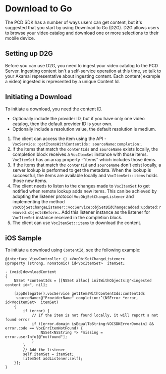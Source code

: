 # Download to Go 

The PCD SDK has a number of ways users can get content, but it's suggested that you start by using Download to Go (D2G). D2G allows users to browse your video catalog and download one or more selections to their mobile device. 

## Setting up D2G

Before you can use D2G, you need to ingest your video catalog to the PCD Server. Ingesting content isn't a self-service operation at this time, so talk to your Akamai representative about ingesting content. Each content( example a video) ingested is represented by a unique Content Id. 

## Initiating a Download

To initiate a download, you need the content ID. 

- Optionally include the provider ID, but if you have only one video catalog, then the default provider ID is your own.
- Optionally include a resolution value, the default resolution is medium.

1. The client can access the item using the API - ```VocService::getItemsWithContentIds: sourceName:completion:```.
2. If the items that match the ```contentIds``` and ```sourceName``` exists locally, the completion block receives a ```VocItemSet``` instance with those items. ```VocItemSet``` has an array property -”items” which includes those items.
3. If the items that match the ```contentId``` and ```sourceName``` don't exist locally, a server lookup is performed to get the metadata. When the lookup is successful, the items are available locally and ```VocItemSet::items``` holds those new items.
4. The client needs to listen to the changes made to ```VocItemSet``` to get notified when remote lookup adds new items. This can be achieved by adopting the listener protocol ```VocObjSetChangeListener``` and implementing the method ```VocObjSetChangeListener::vocService:objSetDidChange:added:updated:removed:objectsBefore:```. 
Add this listener instance as the listener for ```VocItemSet``` instance received in the completion block.
5. The client can use ```VocItemSet::items``` to download the content.

## iOS Sample

To initiate a download using ```ContentId```, see the following example:

```
@interface ViewController () <VocObjSetChangeListener> 
@property (strong, nonatomic) id<VocItemSet>  itemSet;
 
- (void)downloadContent
{
    NSSet *contentIds = [[NSSet alloc] initWithObjects:@"<ingested content id>", nil];

    [appDelegate().vocService getItemsWithContentIds:contentIds
     sourceName:@"ProviderName" completion:^(NSError *error, id<VocItemSet>  itemSet)
    {
        if (error) {
            // If the item is not found locally, it will report a not found error
            if ([error.domain isEqualToString:VOCSDKErrorDomain] && error.code == VocErrItemNotFound) {
                NSSet<NSString *> *missing = error.userInfo[@"notfound"];
            }
        }
        // Add the listener
        self.itemSet = itemSet;
        [itemSet addListener:self];
    }];
}

```
